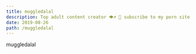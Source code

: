 ```yaml
---
title: muggledalal
description: Top adult content creator 👁♐️ 👑 subscribe to my porn site below IG Missskaylax
date: 2019-08-26
path: /muggledalal
---
```


muggledalal